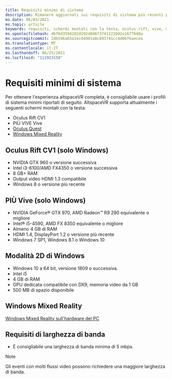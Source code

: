```yaml
---
title: Requisiti minimi di sistema
description: Rimanere aggiornati sui requisiti di sistema più recenti per AltspaceVR nei dispositivi con visore montato con la testa, Oculus Rift e SENSORE Vive.
ms.date: 06/03/2021
ms.topic: article
keywords: requisiti, schermi montati con la testa, oculus rift, vive, modalità Windows 2d
ms.openlocfilehash: db76d3594102d292d0d6f3741222b92a1677640a
ms.sourcegitcommit: 2db596ab5a1ecd4901a8c893741cc4d06f6aecea
ms.translationtype: MT
ms.contentlocale: it-IT
ms.lasthandoff: 06/25/2021
ms.locfileid: "112923158"
---
```

# <a name="minimum-system-requirements"></a>Requisiti minimi di sistema

Per ottenere l'esperienza altspaceVR completa, è consigliabile usare i profili di sistema minimi riportati di seguito. AltspaceVR supporta attualmente i seguenti schermi montati con la testa:

* Oculus Rift CV1
* PIÙ VIVE Vive
* [Oculus Quest](oculus-installation.md)
* [Windows Mixed Reality](wmr-installation.md)

## <a name="oculus-rift-cv1-windows-only"></a>Oculus Rift CV1 (solo Windows)

* NVIDIA GTX 960 o versione successiva 
* Intel i3-6100/AMD FX4350 o versione successiva 
* 8 GB+ RAM 
* Output video HDMI 1.3 compatibile 
* Windows 8 o versione più recente 

## <a name="htc-vive-windows-only"></a>PIÙ Vive (solo Windows)

* NVIDIA GeForce® GTX 970, AMD Radeon™ R9 290 equivalente o migliore
* Intel® i5-4590, AMD FX 8350 equivalente o migliore   
* Almeno 4 GB di RAM
* HDMI 1.4, DisplayPort 1.2 o versione più recente
* Windows 7 SP1, Windows 8.1 o Windows 10

## <a name="windows-2d-mode"></a>Modalità 2D di Windows

* Windows 10 a 64 bit, versione 1809 o successiva.
* Intel i5
* 4 GB di RAM
* GPU dedicata compatibile con DX9, memoria video da 1 GB
* 500 MB di spazio disponibile 

## <a name="windows-mixed-reality"></a>Windows Mixed Reality

[Windows Mixed Reality sull'hardware del PC](https://docs.microsoft.com/windows/mixed-reality/enthusiast-guide/windows-mixed-reality-minimum-pc-hardware-compatibility-guidelines)

## <a name="bandwidth-requirements"></a>Requisiti di larghezza di banda

* È consigliabile una larghezza di banda minima di 5 mbps.

> [!NOTE]
> Gli eventi con molti flussi video possono richiedere una maggiore larghezza di banda.